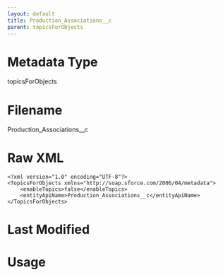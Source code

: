 ```yaml
---
layout: default
title: Production_Associations__c
parent: topicsForObjects
---
```

# Metadata Type
topicsForObjects


# Filename 
Production_Associations__c


# Raw XML
```
<?xml version="1.0" encoding="UTF-8"?>
<TopicsForObjects xmlns="http://soap.sforce.com/2006/04/metadata">
    <enableTopics>false</enableTopics>
    <entityApiName>Production_Associations__c</entityApiName>
</TopicsForObjects>
```


# Last Modified


# Usage
